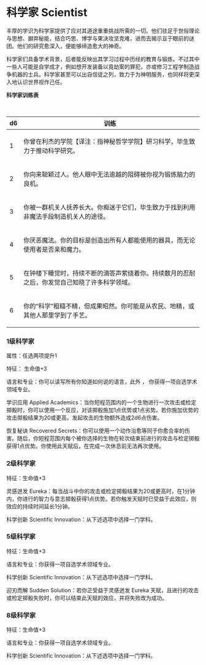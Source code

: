 # 科学家 Scientist

丰厚的学识为科学家提供了应对其道途重重挑战所需的一切。他们驻足于世俗理论与思想、摒弃秘能，结合巧思、博学与果决攻坚克难，进而去揭示亘于眼前的谜团。他们的研究愈深入，便能够缔造愈大的神奇。

科学家们具备学术背景，后者能反映出其学习过程中历经的教育与锻炼。不过其中一些人可能是自学成才，例如想开发装备以竟劫案的罪犯，亦或修习工程学制造战争机器的士兵。科学家甚至可以出自信徒之列，致力于为神明服务，也同样将更深入地认识世界视作己任。

**科学家训练表**

 

<table data-cellpadding="2">
<thead>
<tr class="header">
<th>d6</th>
<th>训练</th>
</tr>
</thead>
<tbody>
<tr class="odd">
<td>1</td>
<td><p>你曾在利杰的学院【译注：指神秘哲学学院】研习科学，毕生致力于推动科学研究。</p></td>
</tr>
<tr class="even">
<td>2</td>
<td><p>你向来聪颖过人。他人眼中无法逾越的阻碍被你视为锻炼脑力的良机。</p></td>
</tr>
<tr class="odd">
<td>3</td>
<td><p>你被一群机关人抚养长大。你痴迷于它们，毕生致力于找到利用非魔法手段制造机关人的途径。</p></td>
</tr>
<tr class="even">
<td>4</td>
<td><p>你厌恶魔法。你的目标是创造出所有人都能使用的器具，而无论使用者是否亲和魔力。</p></td>
</tr>
<tr class="odd">
<td>5</td>
<td><p>在钟楼下睡觉时，持续不断的滴答声萦绕着你。持续数月的忍耐之后，你发觉自己知晓了许多科学领域。</p></td>
</tr>
<tr class="even">
<td>6</td>
<td><p>你的“科学”粗糙不精，但成果昭然。你可能是从农民、地精，或其他人那里学到了手艺。</p></td>
</tr>
</tbody>
</table>

### 1级科学家 

属性：任选两项提升1  

特征： 生命值+3  

语言和专业：你可以读写所有你知道如何说的语言，此外 ，
你获得一项自选学术领域专业。  

学识应用 Applied
Academics：当你短程范围内的一个生物进行一次攻击或检定掷骰时，你可以使用一个反应，对该掷骰施加1点优势或1点劣势。若你施加优势的攻击掷骰结果为20或更高，发起攻击的生物额外造成2d6点伤害。  

恢复秘诀 Recovered
Secrets：你可以使用一个动作治愈等同于你愈合率的伤害。随后，你短程范围内每个被你选择的生物在轮次结束前进行的攻击与检定掷骰获得1点优势。你使用此天赋后，在完成一次休息前无法再次使用。  

### 2级科学家 

特征：生命值+3  

灵感迸发
Eureka：每当战斗中你的攻击或检定掷骰结果为20或更高时，在1分钟内，你进行的智力与意志掷骰获得1点优势。若你触发天赋时已受益于此效应，则效应的持续时间延长1分钟。  

科学创新 Scientific Innovation：从下述选项中选择一门学科。  

### 5级科学家 

特征：生命值+3  

语言和专业：你获得一项自选学术领域专业。  

科学创新 Scientific Innovation：从下述选项中选择一门学科。  

迎刃而解 Sudden Solution：若你正受益于灵感迸发 Eureka
天赋，且进行的攻击或检定掷骰失败时，你可以结束此天赋的效应，并将失败改为成功。  

### 8级科学家 

特征：生命值+3  

语言和专业：你获得一项自选学术领域专业。  

科学创新 Scientific Innovation：从下述选项中选择一门学科。  
